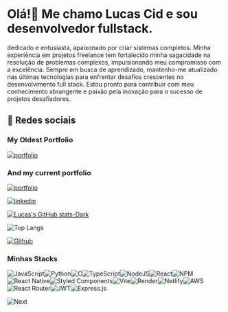 # Olá!👋 Me chamo Lucas Cid e sou desenvolvedor fullstack.
dedicado e entusiasta, apaixonado por criar sistemas completos. Minha experiência em projetos freelance tem fortalecido minha sagacidade na resolução de problemas complexos, impulsionando meu compromisso com a excelência. Sempre em busca de aprendizado, mantenho-me atualizado nas últimas tecnologias para enfrentar desafios crescentes no desenvolvimento full stack. Estou pronto para contribuir com meu conhecimento abrangente e paixão pela inovação para o sucesso de projetos desafiadores.

## 🔗 Redes sociais
### My Oldest Portfolio
[![portfolio](https://img.shields.io/badge/my_portfolio-000?style=for-the-badge&logo=ko-fi&logoColor=white)](https://luscacid.netlify.app/)
### And my current portfolio
[![portfolio](https://img.shields.io/badge/my_portfolio-000?style=for-the-badge&logo=ko-fi&logoColor=white)](https://lucascid.netlify.app/)

[![linkedin](https://img.shields.io/badge/linkedin-0A66C2?style=for-the-badge&logo=linkedin&logoColor=white)](https://www.linkedin.com/in/lucas-cid-1ba940269/)

[![Lucas's GitHub stats-Dark](https://github-readme-stats.vercel.app/api?username=luscacid&show_icons=true&theme=dark#gh-dark-mode-only)](https://github.com/anuraghazra/github-readme-stats#gh-dark-mode-only)

![Top Langs](https://github-readme-stats.vercel.app/api/top-langs/?username=luscacid&layout=compact&theme=dark)

[![Github](https://img.shields.io/github/followers/luscacid?label=Follow&style=social)](https://github.com/luscacid)

### Minhas Stacks

![JavaScript](https://img.shields.io/badge/javascript-%23323330.svg?style=for-the-badge&logo=javascript&logoColor=%23F7DF1E)![Python](https://img.shields.io/badge/python-3670A0?style=for-the-badge&logo=python&logoColor=ffdd54)![C](https://img.shields.io/badge/c-%2300599C.svg?style=for-the-badge&logo=c&logoColor=white)![TypeScript](https://img.shields.io/badge/typescript-%23007ACC.svg?style=for-the-badge&logo=typescript&logoColor=white)![NodeJS](https://img.shields.io/badge/node.js-6DA55F?style=for-the-badge&logo=node.js&logoColor=white)![React](https://img.shields.io/badge/react-%2320232a.svg?style=for-the-badge&logo=react&logoColor=%2361DAFB)![NPM](https://img.shields.io/badge/NPM-%23CB3837.svg?style=for-the-badge&logo=npm&logoColor=white)![React Native](https://img.shields.io/badge/react_native-%2320232a.svg?style=for-the-badge&logo=react&logoColor=%2361DAFB)![Styled Components](https://img.shields.io/badge/styled--components-DB7093?style=for-the-badge&logo=styled-components&logoColor=white)![Vite](https://img.shields.io/badge/vite-%23646CFF.svg?style=for-the-badge&logo=vite&logoColor=white)![Render](https://img.shields.io/badge/Render-%46E3B7.svg?style=for-the-badge&logo=render&logoColor=white)![Netlify](https://img.shields.io/badge/netlify-%23000000.svg?style=for-the-badge&logo=netlify&logoColor=#00C7B7)![AWS](https://img.shields.io/badge/AWS-%23FF9900.svg?style=for-the-badge&logo=amazon-aws&logoColor=white)![React Router](https://img.shields.io/badge/React_Router-CA4245?style=for-the-badge&logo=react-router&logoColor=white)![JWT](https://img.shields.io/badge/JWT-black?style=for-the-badge&logo=JSON%20web%20tokens)![Express.js](https://img.shields.io/badge/express.js-%23404d59.svg?style=for-the-badge&logo=express&logoColor=%2361DAFB)

![Next](https://img.shields.io/badge/Next-%23404d59.svg?style=for-the-badge&logo=next&logoColor=%2361DAFB)
